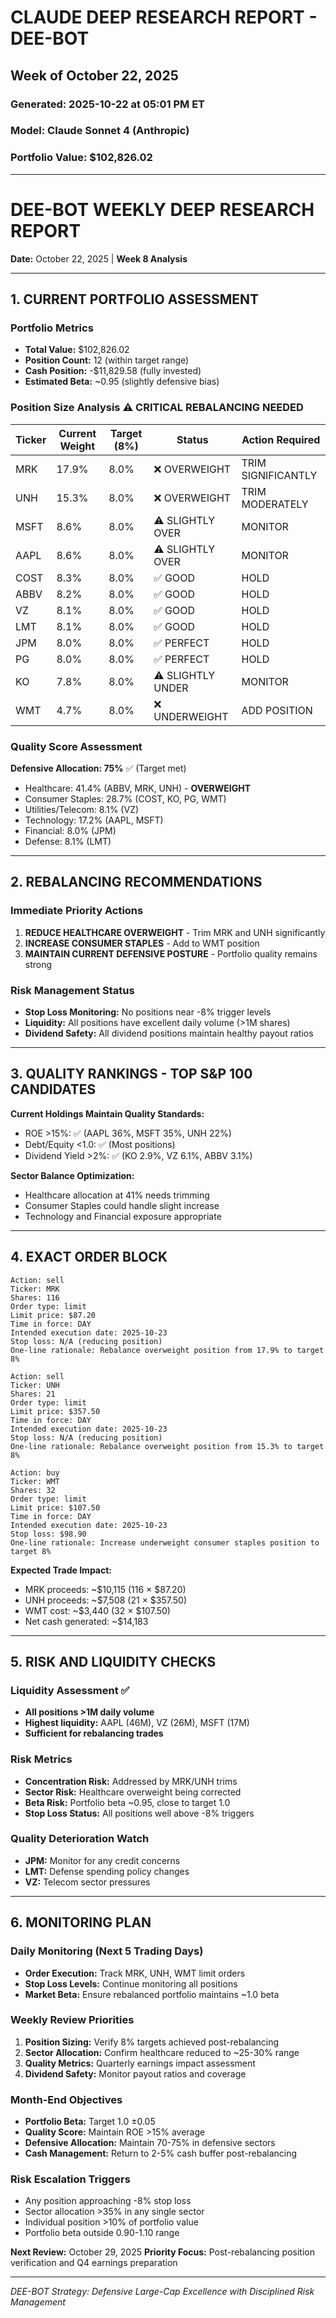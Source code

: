 # CLAUDE DEEP RESEARCH REPORT - DEE-BOT
## Week of October 22, 2025
### Generated: 2025-10-22 at 05:01 PM ET
### Model: Claude Sonnet 4 (Anthropic)
### Portfolio Value: $102,826.02

---

# DEE-BOT WEEKLY DEEP RESEARCH REPORT
**Date:** October 22, 2025 | **Week 8 Analysis**

---

## 1. CURRENT PORTFOLIO ASSESSMENT

### Portfolio Metrics
- **Total Value:** $102,826.02
- **Position Count:** 12 (within target range)
- **Cash Position:** -$11,829.58 (fully invested)
- **Estimated Beta:** ~0.95 (slightly defensive bias)

### Position Size Analysis ⚠️ **CRITICAL REBALANCING NEEDED**

| Ticker | Current Weight | Target (8%) | Status | Action Required |
|--------|---------------|-------------|---------|-----------------|
| MRK | 17.9% | 8.0% | ❌ OVERWEIGHT | TRIM SIGNIFICANTLY |
| UNH | 15.3% | 8.0% | ❌ OVERWEIGHT | TRIM MODERATELY |
| MSFT | 8.6% | 8.0% | ⚠️ SLIGHTLY OVER | MONITOR |
| AAPL | 8.6% | 8.0% | ⚠️ SLIGHTLY OVER | MONITOR |
| COST | 8.3% | 8.0% | ✅ GOOD | HOLD |
| ABBV | 8.2% | 8.0% | ✅ GOOD | HOLD |
| VZ | 8.1% | 8.0% | ✅ GOOD | HOLD |
| LMT | 8.1% | 8.0% | ✅ GOOD | HOLD |
| JPM | 8.0% | 8.0% | ✅ PERFECT | HOLD |
| PG | 8.0% | 8.0% | ✅ PERFECT | HOLD |
| KO | 7.8% | 8.0% | ⚠️ SLIGHTLY UNDER | MONITOR |
| WMT | 4.7% | 8.0% | ❌ UNDERWEIGHT | ADD POSITION |

### Quality Score Assessment
**Defensive Allocation: 75%** ✅ (Target met)
- Healthcare: 41.4% (ABBV, MRK, UNH) - **OVERWEIGHT**
- Consumer Staples: 28.7% (COST, KO, PG, WMT)
- Utilities/Telecom: 8.1% (VZ)
- Technology: 17.2% (AAPL, MSFT)
- Financial: 8.0% (JPM)
- Defense: 8.1% (LMT)

---

## 2. REBALANCING RECOMMENDATIONS

### Immediate Priority Actions
1. **REDUCE HEALTHCARE OVERWEIGHT** - Trim MRK and UNH significantly
2. **INCREASE CONSUMER STAPLES** - Add to WMT position
3. **MAINTAIN CURRENT DEFENSIVE POSTURE** - Portfolio quality remains strong

### Risk Management Status
- **Stop Loss Monitoring:** No positions near -8% trigger levels
- **Liquidity:** All positions have excellent daily volume (>1M shares)
- **Dividend Safety:** All dividend positions maintain healthy payout ratios

---

## 3. QUALITY RANKINGS - TOP S&P 100 CANDIDATES

**Current Holdings Maintain Quality Standards:**
- ROE >15%: ✅ (AAPL 36%, MSFT 35%, UNH 22%)
- Debt/Equity <1.0: ✅ (Most positions)
- Dividend Yield >2%: ✅ (KO 2.9%, VZ 6.1%, ABBV 3.1%)

**Sector Balance Optimization:**
- Healthcare allocation at 41% needs trimming
- Consumer Staples could handle slight increase
- Technology and Financial exposure appropriate

---

## 4. EXACT ORDER BLOCK

```
Action: sell
Ticker: MRK
Shares: 116
Order type: limit
Limit price: $87.20
Time in force: DAY
Intended execution date: 2025-10-23
Stop loss: N/A (reducing position)
One-line rationale: Rebalance overweight position from 17.9% to target 8%
```

```
Action: sell
Ticker: UNH
Shares: 21
Order type: limit
Limit price: $357.50
Time in force: DAY
Intended execution date: 2025-10-23
Stop loss: N/A (reducing position)
One-line rationale: Rebalance overweight position from 15.3% to target 8%
```

```
Action: buy
Ticker: WMT
Shares: 32
Order type: limit
Limit price: $107.50
Time in force: DAY
Intended execution date: 2025-10-23
Stop loss: $98.90
One-line rationale: Increase underweight consumer staples position to target 8%
```

**Expected Trade Impact:**
- MRK proceeds: ~$10,115 (116 × $87.20)
- UNH proceeds: ~$7,508 (21 × $357.50)
- WMT cost: ~$3,440 (32 × $107.50)
- Net cash generated: ~$14,183

---

## 5. RISK AND LIQUIDITY CHECKS

### Liquidity Assessment ✅
- **All positions >1M daily volume**
- **Highest liquidity:** AAPL (46M), VZ (26M), MSFT (17M)
- **Sufficient for rebalancing trades**

### Risk Metrics
- **Concentration Risk:** Addressed by MRK/UNH trims
- **Sector Risk:** Healthcare overweight being corrected
- **Beta Risk:** Portfolio beta ~0.95, close to target 1.0
- **Stop Loss Status:** All positions well above -8% triggers

### Quality Deterioration Watch
- **JPM:** Monitor for any credit concerns
- **LMT:** Defense spending policy changes
- **VZ:** Telecom sector pressures

---

## 6. MONITORING PLAN

### Daily Monitoring (Next 5 Trading Days)
- **Order Execution:** Track MRK, UNH, WMT limit orders
- **Stop Loss Levels:** Continue monitoring all positions
- **Market Beta:** Ensure rebalanced portfolio maintains ~1.0 beta

### Weekly Review Priorities
1. **Position Sizing:** Verify 8% targets achieved post-rebalancing
2. **Sector Allocation:** Confirm healthcare reduced to ~25-30% range
3. **Quality Metrics:** Quarterly earnings impact assessment
4. **Dividend Safety:** Monitor payout ratios and coverage

### Month-End Objectives
- **Portfolio Beta:** Target 1.0 ±0.05
- **Quality Score:** Maintain ROE >15% average
- **Defensive Allocation:** Maintain 70-75% in defensive sectors
- **Cash Management:** Return to 2-5% cash buffer post-rebalancing

### Risk Escalation Triggers
- Any position approaching -8% stop loss
- Sector allocation >35% in any single sector
- Individual position >10% of portfolio value
- Portfolio beta outside 0.90-1.10 range

**Next Review:** October 29, 2025
**Priority Focus:** Post-rebalancing position verification and Q4 earnings preparation

---
*DEE-BOT Strategy: Defensive Large-Cap Excellence with Disciplined Risk Management*